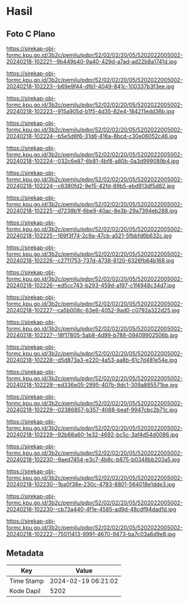 # Hasil

## Foto C Plano

https://sirekap-obj-formc.kpu.go.id/3b2c/pemilu/pdpr/52/02/02/20/05/5202022005002-20240218-102221--9b449b40-9a40-429d-a7ad-ad22b8a1741d.jpg

https://sirekap-obj-formc.kpu.go.id/3b2c/pemilu/pdpr/52/02/02/20/05/5202022005002-20240218-102223--b69e9f44-dfb1-4049-841c-100337b3f3ee.jpg

https://sirekap-obj-formc.kpu.go.id/3b2c/pemilu/pdpr/52/02/02/20/05/5202022005002-20240218-102223--915a905d-b1f5-4d35-82e4-184211edd36b.jpg

https://sirekap-obj-formc.kpu.go.id/3b2c/pemilu/pdpr/52/02/02/20/05/5202022005002-20240218-102224--b5e5d6f6-31d6-416a-8bcd-c30e06052c46.jpg

https://sirekap-obj-formc.kpu.go.id/3b2c/pemilu/pdpr/52/02/02/20/05/5202022005002-20240218-102224--032c6e87-6b81-4bf8-a80b-0a3d999089b4.jpg

https://sirekap-obj-formc.kpu.go.id/3b2c/pemilu/pdpr/52/02/02/20/05/5202022005002-20240218-102224--c6380fd2-9e15-42fd-89b5-ebd913df5d82.jpg

https://sirekap-obj-formc.kpu.go.id/3b2c/pemilu/pdpr/52/02/02/20/05/5202022005002-20240218-102225--d7238b1f-6be9-40ac-8e3b-29a7394eb288.jpg

https://sirekap-obj-formc.kpu.go.id/3b2c/pemilu/pdpr/52/02/02/20/05/5202022005002-20240218-102225--169f3f74-2c9a-47cb-a521-5fbbfd6b632c.jpg

https://sirekap-obj-formc.kpu.go.id/3b2c/pemilu/pdpr/52/02/02/20/05/5202022005002-20240218-102226--c2711753-737d-4738-8120-6326fb64b168.jpg

https://sirekap-obj-formc.kpu.go.id/3b2c/pemilu/pdpr/52/02/02/20/05/5202022005002-20240218-102226--ed5cc743-b293-459d-a197-c1f4948c34d7.jpg

https://sirekap-obj-formc.kpu.go.id/3b2c/pemilu/pdpr/52/02/02/20/05/5202022005002-20240218-102227--ca5b008c-63e6-4052-9ad0-c0792a322d25.jpg

https://sirekap-obj-formc.kpu.go.id/3b2c/pemilu/pdpr/52/02/02/20/05/5202022005002-20240218-102227--18f17805-5ab8-4d99-b788-09409902506b.jpg

https://sirekap-obj-formc.kpu.go.id/3b2c/pemilu/pdpr/52/02/02/20/05/5202022005002-20240218-102228--d5d873a3-e220-4a53-aa8b-61c7d481e54e.jpg

https://sirekap-obj-formc.kpu.go.id/3b2c/pemilu/pdpr/52/02/02/20/05/5202022005002-20240218-102228--ed336e05-2995-407b-9dc1-309a885571be.jpg

https://sirekap-obj-formc.kpu.go.id/3b2c/pemilu/pdpr/52/02/02/20/05/5202022005002-20240218-102229--02386857-b357-4088-beaf-9947cbc2b71c.jpg

https://sirekap-obj-formc.kpu.go.id/3b2c/pemilu/pdpr/52/02/02/20/05/5202022005002-20240218-102229--92b68a60-1e32-4692-bc5c-3af4d54d0086.jpg

https://sirekap-obj-formc.kpu.go.id/3b2c/pemilu/pdpr/52/02/02/20/05/5202022005002-20240218-102230--9aed7454-e3c7-4b8c-b875-b0348bb203a5.jpg

https://sirekap-obj-formc.kpu.go.id/3b2c/pemilu/pdpr/52/02/02/20/05/5202022005002-20240218-102230--1ba0f38e-230c-4783-8801-564018e1dde3.jpg

https://sirekap-obj-formc.kpu.go.id/3b2c/pemilu/pdpr/52/02/02/20/05/5202022005002-20240218-102230--cb73a440-4f1e-4585-ad9d-48cdf94dad1d.jpg

https://sirekap-obj-formc.kpu.go.id/3b2c/pemilu/pdpr/52/02/02/20/05/5202022005002-20240218-102222--75011413-9991-4670-9473-ba7c03a6d9e8.jpg


## Metadata

| Key        | Value               |
| ---------- | ------------------- |
| Time Stamp | 2024-02-19 06:21:02 |
| Kode Dapil | 5202                |



